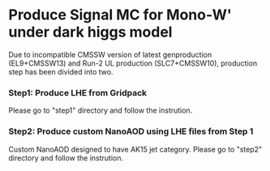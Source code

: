 # Produce Signal MC for Mono-W' under dark higgs model

Due to incompatible CMSSW version of latest genproduction (EL9+CMSSW13) and Run-2 UL production (SLC7+CMSSW10), production step has been divided into two.

### Step1: Produce LHE from Gridpack
Please go to "step1" directory and follow the instrution.

### Step2: Produce custom NanoAOD using LHE files from Step 1
Custom NanoAOD designed to have AK15 jet category.
Please go to "step2" directory and follow the instrution.
